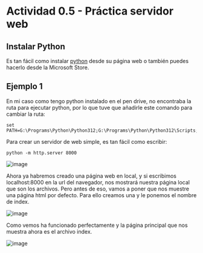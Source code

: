 # Actividad 0.5 - Práctica servidor web

## Instalar Python

Es tan fácil como instalar [python](https://www.python.org/downloads/) desde su página web o también puedes hacerlo desde la Microsoft Store.

## Ejemplo 1

En mi caso como tengo python instalado en el pen drive, no encontraba la ruta para ejecutar python, por lo que tuve que añadirle este comando para cambiar la ruta: 
````
set PATH=G:\Programs\Python\Python312;G:\Programs\Python\Python312\Scripts;%PATH%
````
Para crear un servidor de web simple, es tan fácil como escribir: 
````phyton
python -m http.server 8000
````

![image](https://github.com/user-attachments/assets/bf294fa4-6a47-4984-a4e8-5450d72a02fa)


Ahora ya habremos creado una página web en local, y si escribimos localhost:8000 en la url del navegador, nos mostrará nuestra página local que son los archivos. Pero antes de eso, vamos a poner que nos muestre una página html por defecto. Para ello creamos una y le ponemos el nombre de index.

![image](https://github.com/user-attachments/assets/54a8c138-f3da-4d40-b1f6-d3e1ee39ff7c)


Como vemos ha funcionado perfectamente y la página principal que nos muestra ahora es el archivo index.

![image](https://github.com/user-attachments/assets/5298170f-98aa-4bda-b7a6-f24017c02113)


